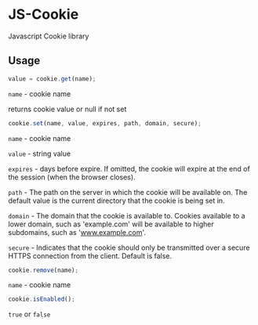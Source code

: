 # JS-Cookie

Javascript Cookie library

## Usage

```javascript
value = cookie.get(name);
```

`name` - cookie name

returns cookie value or null if not set


```javascript
cookie.set(name, value, expires, path, domain, secure);
```

`name` - cookie name

`value` - string value

`expires` - days before expire. If omitted, the cookie will expire at the end of the session (when the browser closes). 

`path` - The path on the server in which the cookie will be available on. The default value is the current directory that the cookie is being set in. 

`domain` - The domain that the cookie is available to. Cookies available to a lower domain, such as 'example.com' will be available to higher subdomains, such as 'www.example.com'.

`secure` - Indicates that the cookie should only be transmitted over a secure HTTPS connection from the client. Default is false.


```javascript
cookie.remove(name);
```

`name` - cookie name


```javascript
cookie.isEnabled();
```

`true` or `false`

